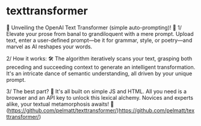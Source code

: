 # texttransformer
📣 Unveiling the OpenAI Text Transformer (simple auto-prompting)! 📝
1/ Elevate your prose from banal to grandiloquent with a mere prompt. Upload text, enter a user-defined prompt—be it for grammar, style, or poetry—and marvel as AI reshapes your words.

2/ How it works: 🛠️
The algorithm iteratively scans your text, grasping both preceding and succeeding context to generate an intelligent transformation. It's an intricate dance of semantic understanding, all driven by your unique prompt.

3/ The best part? 🌟
It's all built on simple JS and HTML. All you need is a browser and an API key to unlock this lexical alchemy. Novices and experts alike, your textual metamorphosis awaits!
🔗 (https://github.com/pelmatt/texttransformer/)https://github.com/pelmatt/texttransformer/)
